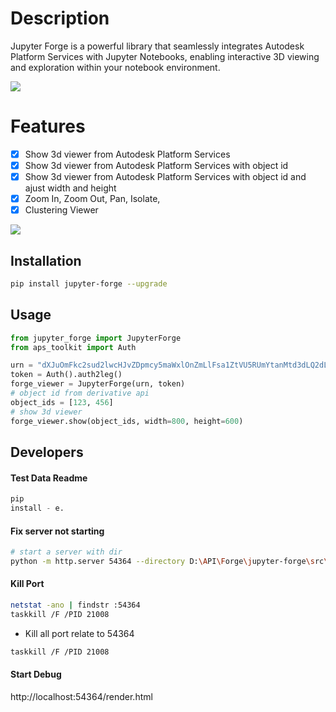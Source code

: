 # Description

Jupyter Forge is a powerful library that seamlessly integrates Autodesk Platform Services with Jupyter Notebooks, enabling interactive 3D viewing and exploration within your notebook environment.

![](./docs/quick-demo.gif)

# Features

- [x] Show 3d viewer from Autodesk Platform Services
- [x] Show 3d viewer from Autodesk Platform Services with object id
- [x] Show 3d viewer from Autodesk Platform Services with object id and ajust width and height
- [x] Zoom In, Zoom Out, Pan, Isolate,
- [x] Clustering Viewer

![](./docs/cluster.gif)


## Installation

```bash
pip install jupyter-forge --upgrade
```

## Usage

```python
from jupyter_forge import JupyterForge
from aps_toolkit import Auth

urn = "dXJuOmFkc2sud2lwcHJvZDpmcy5maWxlOnZmLlFsa1ZtVU5RUmYtanMtd3dLQ2dLM1E_dmVyc2lvbj0x"
token = Auth().auth2leg()
forge_viewer = JupyterForge(urn, token)
# object id from derivative api
object_ids = [123, 456]
# show 3d viewer
forge_viewer.show(object_ids, width=800, height=600)
```

## Developers

#### Test Data Readme

```python
pip
install - e.
```

#### Fix server not starting

```bash
# start a server with dir 
python -m http.server 54364 --directory D:\API\Forge\jupyter-forge\src\template
``` 

#### Kill Port

```bash
netstat -ano | findstr :54364
taskkill /F /PID 21008
```

- Kill all port relate to 54364

```bash
taskkill /F /PID 21008
```

#### Start Debug

http://localhost:54364/render.html
